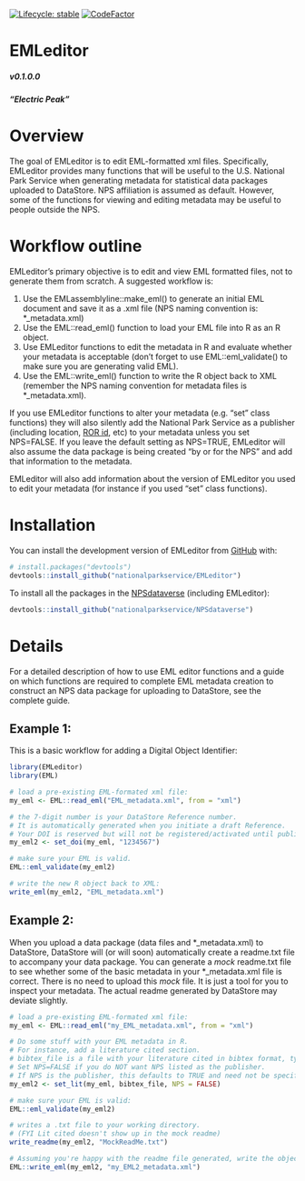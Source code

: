 
<!-- README.md is generated from README.Rmd. Please edit that file -->
<!-- badges: start -->

[![Lifecycle:
stable](https://img.shields.io/badge/lifecycle-experimental-orange.svg)](https://www.tidyverse.org/lifecycle/#experimental)
[![CodeFactor](https://www.codefactor.io/repository/github/roblbaker/emleditor/badge)](https://www.codefactor.io/repository/github/roblbaker/emleditor)
<!-- badges: end -->

# EMLeditor

##### v0.1.0.0

##### “Electric Peak”

<!-- badges: start -->
<!-- badges: end -->

# Overview

The goal of EMLeditor is to edit EML-formatted xml files. Specifically,
EMLeditor provides many functions that will be useful to the U.S.
National Park Service when generating metadata for statistical data
packages uploaded to DataStore. NPS affiliation is assumed as default.
However, some of the functions for viewing and editing metadata may be
useful to people outside the NPS.

# Workflow outline

EMLeditor’s primary objective is to edit and view EML formatted files,
not to generate them from scratch. A suggested workflow is:

1)  Use the EMLassemblyline::make_eml() to generate an initial EML
    document and save it as a .xml file (NPS naming convention is:
    \*\_metadata.xml)
2)  Use the EML::read_eml() function to load your EML file into R as an
    R object.
3)  Use EMLeditor functions to edit the metadata in R and evaluate
    whether your metadata is acceptable (don’t forget to use
    EML::eml_validate() to make sure you are generating valid EML).
4)  Use the EML::write_eml() function to write the R object back to XML
    (remember the NPS naming convention for metadata files is
    \*\_metadata.xml).

If you use EMLeditor functions to alter your metadata (e.g. “set” class
functions) they will also silently add the National Park Service as a
publisher (including location, [ROR id](https://ror.org/), etc) to your
metadata unless you set NPS=FALSE. If you leave the default setting as
NPS=TRUE, EMLeditor will also assume the data package is being created
“by or for the NPS” and add that information to the metadata.

EMLeditor will also add information about the version of EMLeditor you
used to edit your metadata (for instance if you used “set” class
functions).

# Installation

You can install the development version of EMLeditor from
[GitHub](https://github.com/) with:

``` r
# install.packages("devtools")
devtools::install_github("nationalparkservice/EMLeditor")
```

To install all the packages in the
[NPSdataverse](https://github.com/nationalparkservice/NPSdataverse)
(including EMLeditor):

``` r
devtools::install_github("nationalparkservice/NPSdataverse")
```

# Details

For a detailed description of how to use EML editor functions and a
guide on which functions are required to complete EML metadata creation
to construct an NPS data package for uploading to DataStore, see the
complete guide.

## Example 1:

This is a basic workflow for adding a Digital Object Identifier:

``` r
library(EMLeditor)
library(EML)

# load a pre-existing EML-formated xml file:
my_eml <- EML::read_eml("EML_metadata.xml", from = "xml")

# the 7-digit number is your DataStore Reference number.
# It is automatically generated when you initiate a draft Reference.
# Your DOI is reserved but will not be registered/activated until publication.
my_eml2 <- set_doi(my_eml, "1234567")

# make sure your EML is valid.
EML::eml_validate(my_eml2)

# write the new R object back to XML:
write_eml(my_eml2, "EML_metadata.xml")
```

## Example 2:

When you upload a data package (data files and \*\_metadata.xml) to
DataStore, DataStore will (or will soon) automatically create a
readme.txt file to accompany your data package. You can generate a
*mock* readme.txt file to see whether some of the basic metadata in your
\*\_metadata.xml file is correct. There is no need to upload this *mock*
file. It is just a tool for you to inspect your metadata. The actual
readme generated by DataStore may deviate slightly.

``` r
# load a pre-existing EML-formated xml file:
my_eml <- EML::read_eml("my_EML_metadata.xml", from = "xml")

# Do some stuff with your EML metadata in R.
# For instance, add a literature cited section.
# bibtex_file is a file with your literature cited in bibtex format, typically with a .bib extension.
# Set NPS=FALSE if you do NOT want NPS listed as the publisher.
# If NPS is the publisher, this defaults to TRUE and need not be specified.
my_eml2 <- set_lit(my_eml, bibtex_file, NPS = FALSE)

# make sure your EML is valid:
EML::eml_validate(my_eml2)

# writes a .txt file to your working directory.
# (FYI Lit cited doesn't show up in the mock readme)
write_readme(my_eml2, "MockReadMe.txt")

# Assuming you're happy with the readme file generated, write the object to XML:
EML::write_eml(my_eml2, "my_EML2_metadata.xml")
```
